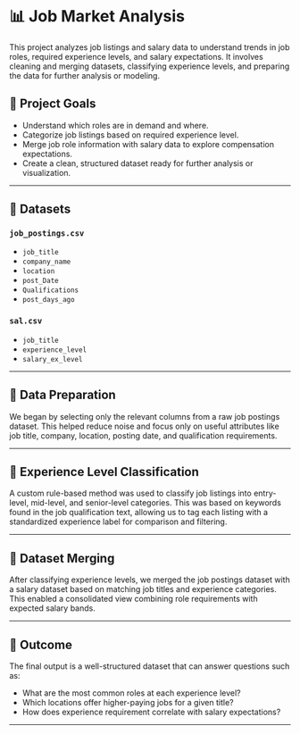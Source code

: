# 📊 Job Market Analysis

This project analyzes job listings and salary data to understand trends in job roles, required experience levels, and salary expectations. It involves cleaning and merging datasets, classifying experience levels, and preparing the data for further analysis or modeling.

## 🚀 Project Goals

- Understand which roles are in demand and where.
- Categorize job listings based on required experience level.
- Merge job role information with salary data to explore compensation expectations.
- Create a clean, structured dataset ready for further analysis or visualization.

---

## 📁 Datasets

### `job_postings.csv`
- `job_title`
- `company_name`
- `location`
- `post_Date`
- `Qualifications`
- `post_days_ago`

### `sal.csv`
- `job_title`
- `experience_level`
- `salary_ex_level`

---

## 🧹 Data Preparation

We began by selecting only the relevant columns from a raw job postings dataset. This helped reduce noise and focus only on useful attributes like job title, company, location, posting date, and qualification requirements.

---
## 🧠 Experience Level Classification

A custom rule-based method was used to classify job listings into entry-level, mid-level, and senior-level categories. This was based on keywords found in the job qualification text, allowing us to tag each listing with a standardized experience label for comparison and filtering.

---

## 🔗 Dataset Merging

After classifying experience levels, we merged the job postings dataset with a salary dataset based on matching job titles and experience categories. This enabled a consolidated view combining role requirements with expected salary bands.

---

## 🎯 Outcome

The final output is a well-structured dataset that can answer questions such as:
- What are the most common roles at each experience level?
- Which locations offer higher-paying jobs for a given title?
- How does experience requirement correlate with salary expectations?

---
